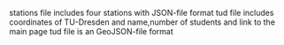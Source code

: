 stations file includes four stations with JSON-file format
tud file includes coordinates of TU-Dresden and name,number of students and link to the main page 
tud file is an GeoJSON-file format
